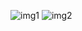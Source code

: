 
![img1](https://github.com/user-attachments/assets/6ef4fecd-2db8-4d04-98bf-db265e04caac)
![img2](https://github.com/user-attachments/assets/e3f6e4e9-b5e0-4874-90f6-f14dc3b96e19)

